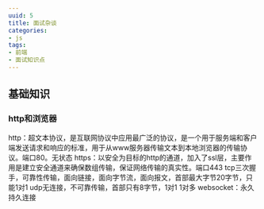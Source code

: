 ```yaml
---
uuid: 5
title: 面试杂谈
categories:
- js
tags:
- 前端
- 面试知识点
---
```


## 基础知识
### http和浏览器
http：超文本协议，是互联网协议中应用最广泛的协议，是一个用于服务端和客户端发送请求和响应的标准，用于从www服务器传输文本到本地浏览器的传输协议。端口80。无状态
https：以安全为目标的http的通道，加入了ssl层，主要作用是建立安全通道来确保数组传输，保证网络传输的真实性。端口443
tcp三次握手，可靠性传输，面向链接，面向字节流，面向报文，首部最大字节20字节，只能1对1
udp无连接，不可靠传输，首部只有8字节，1对1 1对多
websocket：永久持久连接

